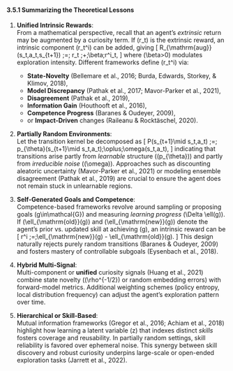 #### 3.5.1 Summarizing the Theoretical Lessons

1. **Unified Intrinsic Rewards**:  
   From a mathematical perspective, recall that an agent’s *extrinsic* return may be augmented by a curiosity term. If \(r_t\) is the extrinsic reward, an intrinsic component \(r_t^i\) can be added, giving
   \[
     R_{\mathrm{aug}}(s_t,a_t,s_{t+1})
     \;=\;
     r_t \;+\;\beta\;r^i_t,
   \]
   where \(\beta>0\) modulates exploration intensity. Different frameworks define \(r_t^i\) via:
   - **State-Novelty** (Bellemare et al., 2016; Burda, Edwards, Storkey, & Klimov, 2018),
   - **Model Discrepancy** (Pathak et al., 2017; Mavor-Parker et al., 2021),
   - **Disagreement** (Pathak et al., 2019),
   - **Information Gain** (Houthooft et al., 2016),
   - **Competence Progress** (Baranes & Oudeyer, 2009),
   - or **Impact-Driven** changes (Raileanu & Rocktäschel, 2020).

2. **Partially Random Environments**:  
   Let the transition kernel be decomposed as
   \[
     P(s_{t+1}\mid s_t,a_t)
     \;=\;
     p_{\theta}(s_{t+1}\mid s_t,a_t)\;\oplus\;\omega(s_t,a_t),
   \]
   indicating that transitions arise partly from *learnable* structure (\(p_{\theta}\)) and partly from *irreducible noise* (\(\omega\)). Approaches such as discounting aleatoric uncertainty (Mavor-Parker et al., 2021) or modeling ensemble disagreement (Pathak et al., 2019) are crucial to ensure the agent does not remain stuck in unlearnable regions.

3. **Self-Generated Goals and Competence**:  
   Competence-based frameworks revolve around sampling or proposing goals \(g\in\mathcal{G}\) and measuring *learning progress* \(\Delta \ell(g)\). If \(\ell_{\mathrm{old}}(g)\) and \(\ell_{\mathrm{new}}(g)\) denote the agent’s prior vs. updated skill at achieving \(g\), an intrinsic reward can be
   \[
     r^i \;=\;\ell_{\mathrm{new}}(g) - \ell_{\mathrm{old}}(g).
   \]
   This design naturally rejects purely random transitions (Baranes & Oudeyer, 2009) and fosters mastery of controllable subgoals (Eysenbach et al., 2018).

4. **Hybrid Multi-Signal**:  
   Multi-component or **unified** curiosity signals (Huang et al., 2021) combine state novelty (\(\rho^{-1/2}\) or random embedding errors) with forward-model metrics. Additional weighting schemes (policy entropy, local distribution frequency) can adjust the agent’s exploration pattern over time.

5. **Hierarchical or Skill-Based**:  
   Mutual information frameworks (Gregor et al., 2016; Achiam et al., 2018) highlight how learning a latent variable \(z\) that indexes distinct *skills* fosters coverage and reusability. In partially random settings, skill reliability is favored over ephemeral noise. This synergy between skill discovery and robust curiosity underpins large-scale or open-ended exploration tasks (Jarrett et al., 2022).
